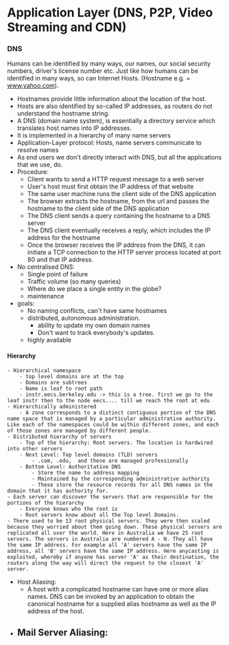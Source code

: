 # Application Layer (DNS, P2P, Video Streaming and CDN)
### DNS
Humans can be identified by many ways, our names, our social security numbers, driver's license number etc. Just like how humans can be identified in many ways, so can Internet Hosts. (Hostname e.g. = www.yahoo.com). 
- Hostnames provide little information about the location of the host. 
- Hosts are also identified by so-called IP addresses, as routers do not understand the hostname string.
- A DNS (domain name system), is essentially a directory service which translates host names into IP addresses. 
- It is implemented in a hierarchy of many name servers
- Application-Layer protocol: Hosts, name servers communicate to resolve names
- As end users we don't directly interact with DNS, but all the applications that we use, do.
- Procedure:
    - Client wants to send a HTTP request message to a web server
    - User's host must first obtain the IP address of that website
    - The same user machine runs the client side of the DNS application
    - The browser extracts the hostname, from the url and passes the hostname to the client side of the DNS application
    - The DNS client sends a query containing the hostname to a DNS server
    - The DNS client eventually receives a reply, which includes the IP address for the hostname
    - Once the browser receives the IP address from the DNS, it can initiate a TCP connection to the HTTP server process located at port 80 and that IP address.
- No centralised DNS:
    - Single point of failure
    - Traffic volume (so many queries)
    - Where do we place a single entity in the globe?
    - maintenance
- goals:
    - No naming conflicts, can't have same hostnames
    - distributed, autonomous administration.
        - ability to update my own domain names
        - Don't want to track everybody's updates.
    - highly available
#### Hierarchy
    - Hierarchical namespace
        - top level domains are at the top
        - Domains are subtrees
        - Name is leaf to root path
        - instr.eecs.berkeley.edu -> this is a tree. first we go to the leaf instr then to the node eecs.... till we reach the root at edu
    - Hierarchically administered
        - A zone corresponds to a distinct contiguous portion of the DNS name space that is managed by a particular administrative authority. Like each of the namespaces could be within different zones, and each of those zones are managed by different people.
    - Distributed hierarchy of servers
        - Top of the hierarchy: Root servers. The location is hardwired into other servers
        - Next Level: Top level domains (TLD) servers
            - .com, .edu,  and these are managed professionally
        - Bottom Level: Authoritative DNS
            - Store the name to address mapping
            - Maintained by the corresponding administrative authority
            - These store the resource records for all DNS names in the domain that it has authority for.
    - Each server can discover the servers that are responsible for the portions of the hierarchy
        - Everyone knows who the root is
        - Root servers know about all the Top level Domains.
    - There used to be 13 root physical servers. They were then scaled because they worried about them going down. These physical servers are replicated all over the world. Here in Australia we have 25 root servers. The servers in Australia are numbered A - N. They all have the same IP address. For example all 'A' servers have the same IP address, all 'B' servers have the same IP address. Here anycasting is exploited, whereby if anyone has server 'A' as their destination, the routers along the way will direct the request to the closest 'A' server.
- Host Aliasing: 
    - A host with a complicated hostname can have one or more alias names. DNS can be invoked by an application to obtain the canonical hostname for a supplied alias hostname as well as the IP address of the host.
- Mail Server Aliasing:
    - 

